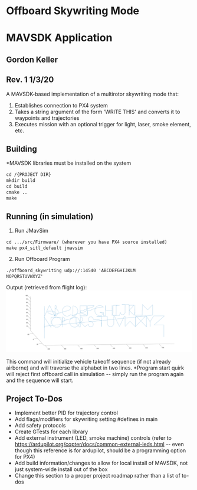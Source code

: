 # Offboard Skywriting Mode
# MAVSDK Application
## Gordon Keller
## Rev. 1 1/3/20

A MAVSDK-based implementation of a multirotor skywriting mode that:
1. Establishes connection to PX4 system
2. Takes a string argument of the form 'WRITE THIS' and converts it to waypoints and trajectories
3. Executes mission with an optional trigger for light, laser, smoke element, etc.

## Building

*MAVSDK libraries must be installed on the system

```
cd /{PROJECT DIR}
mkdir build
cd build
cmake ..
make
```

## Running (in simulation)

1. Run JMavSim
```
cd .../src/Firmware/ (wherever you have PX4 source installed)
make px4_sitl_default jmavsim
```

2. Run Offboard Program
```
./offboard_skywriting udp://:14540 'ABCDEFGHIJKLM
NOPQRSTUVWXYZ'
```

Output (retrieved from flight log):
![alt text](/imgs/alphabet_p_3_0.png "Alphabet Path")


This command will initialize vehicle takeoff sequence (if not already airborne) and will traverse the alphabet in two lines.
*Program start quirk will reject first offboard call in simulation -- simply run the program again and the sequence will start.

## Project To-Dos

- Implement better PID for trajectory control
- Add flags/modifiers for skywriting setting #defines in main
- Add safety protocols
- Create GTests for each library
- Add external instrument (LED, smoke machine) controls (refer to https://ardupilot.org/copter/docs/common-external-leds.html -- even though this reference is for ardupilot, should be a programming option for PX4)
- Add build information/changes to allow for local install of MAVSDK, not just system-wide install out of the box
- Change this section to a proper project roadmap rather than a list of to-dos


